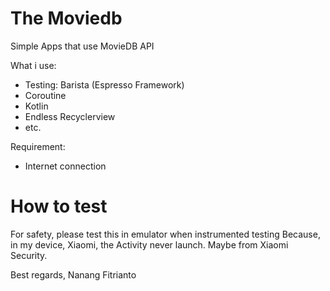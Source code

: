 # The Moviedb
Simple Apps that use MovieDB API

What i use:
- Testing: Barista (Espresso Framework)
- Coroutine
- Kotlin
- Endless Recyclerview
- etc.

Requirement:
- Internet connection

# How to test
For safety, please test this in emulator when instrumented testing
Because, in my device, Xiaomi, the Activity never launch. Maybe from Xiaomi Security.

Best regards,
Nanang Fitrianto
